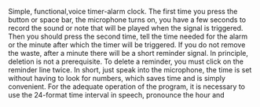 Simple, functional,voice timer-alarm clock. The first time you press the button or space bar, the microphone turns on, you have a few seconds to record the sound or note that will be played when the signal is triggered. Then you should press the second time, tell the time needed for the alarm or the minute after which the timer will be triggered. If you do not remove the waste, after a minute there will be a short reminder signal. In principle, deletion is not a prerequisite. To delete a reminder, you must click on the reminder line twice. In short, just speak into the microphone, the time is set without having to look for numbers, which saves time and is simply convenient. For the adequate operation of the program, it is necessary to use the 24-format time interval in speech, pronounce the hour and
